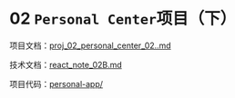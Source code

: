 # 02 `Personal Center`项目（下）

项目文档：[proj_02_personal_center_02..md](proj_02_personal_center_02.md)

技术文档：[react_note_02B.md](react_note_02B..md)

项目代码：[personal-app/](personal-app/)